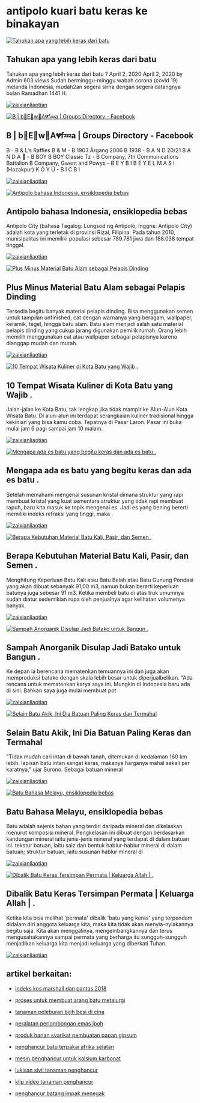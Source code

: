 # antipolo kuari batu keras ke binakayan
<a href="https://mnn.zoosnet.net/LR/Chatpre.aspx?id=MNN94995150&p=https://topgrinding.com/" target="_blank">![Tahukan apa yang lebih keras dari batu](https://github.com/technlg/images/blob/main/64.jpg)</a>
## Tahukan apa yang lebih keras dari batu
Tahukan apa yang lebih keras dari batu ? April 2, 2020 April 2, 2020 by Admin 603 views Sudah berminggu-minggu wabah corona (covid 19) melanda Indonesia, mudah2an segera sirna dengan segera datangnya bulan Ramadhan 1441 H.
<a href="https://mnn.zoosnet.net/LR/Chatpre.aspx?id=MNN94995150&p=https://topgrinding.com/" target="_blank"><img src="https://github.com/technlg/images/raw/main/chat11.jpg" alt="zaixianliaotian"/></a><a href="//whatsapp.shibangsoft.com/WhatsApp.php" ><img src="https://github.com/technlg/images/raw/main/chat11.png" alt=""></a>
<a href="https://mnn.zoosnet.net/LR/Chatpre.aspx?id=MNN94995150&p=https://topgrinding.com/" target="_blank">![B | b💛E💫w💋A💔f💤a | Groups Directory - Facebook](https://github.com/technlg/images/blob/main/43.jpg)</a>
## B | b💛E💫w💋A💔f💤a | Groups Directory - Facebook
B - B &amp; L's Raffles B &amp; M - B 1903 Årgang 2006 B 1938 - B A N D 20/21 B A N D A 🐼 - B BOY B BOY Classic Tz - B Company, 7th Communications Battalion B Company, Gwent and Powys - B E Y B I B E Y E L M A S I (Hozakpur) K Ö Y Ü - B I C B I
<a href="https://mnn.zoosnet.net/LR/Chatpre.aspx?id=MNN94995150&p=https://topgrinding.com/" target="_blank"><img src="https://github.com/technlg/images/raw/main/chat11.jpg" alt="zaixianliaotian"/></a><a href="//whatsapp.shibangsoft.com/WhatsApp.php" ><img src="https://github.com/technlg/images/raw/main/chat11.png" alt=""></a>
<a href="https://mnn.zoosnet.net/LR/Chatpre.aspx?id=MNN94995150&p=https://topgrinding.com/" target="_blank">![Antipolo bahasa Indonesia, ensiklopedia bebas](https://github.com/technlg/images/blob/main/17.jpg)</a>
## Antipolo bahasa Indonesia, ensiklopedia bebas
Antipolo City (bahasa Tagalog: Lungsod ng Antipolo; Inggris: Antipolo City) adalah kota yang terletak di provinsi Rizal, Filipina. Pada tahun 2010, munisipalitas ini memiliki populasi sebesar 789.781 jiwa dan 168.038 tempat tinggal.
<a href="https://mnn.zoosnet.net/LR/Chatpre.aspx?id=MNN94995150&p=https://topgrinding.com/" target="_blank"><img src="https://github.com/technlg/images/raw/main/chat11.jpg" alt="zaixianliaotian"/></a><a href="//whatsapp.shibangsoft.com/WhatsApp.php" ><img src="https://github.com/technlg/images/raw/main/chat11.png" alt=""></a>
<a href="https://mnn.zoosnet.net/LR/Chatpre.aspx?id=MNN94995150&p=https://topgrinding.com/" target="_blank">![Plus Minus Material Batu Alam sebagai Pelapis Dinding](https://github.com/technlg/images/blob/main/34.jpg)</a>
## Plus Minus Material Batu Alam sebagai Pelapis Dinding
Tersedia begitu banyak material pelapis dinding. Bisa menggunakan semen untuk tampilan unfinished, cat dengan warnanya yang beragam, wallpaper, keramik, tegel, hingga batu alam. Batu alam menjadi salah satu material pelapis dinding yang cukup jarang digunakan pemilik rumah. Orang lebih memilih menggunakan cat atau wallpaper sebagai pelapisnya karena dianggap mudah dan murah.
<a href="https://mnn.zoosnet.net/LR/Chatpre.aspx?id=MNN94995150&p=https://topgrinding.com/" target="_blank"><img src="https://github.com/technlg/images/raw/main/chat11.jpg" alt="zaixianliaotian"/></a><a href="//whatsapp.shibangsoft.com/WhatsApp.php" ><img src="https://github.com/technlg/images/raw/main/chat11.png" alt=""></a>
<a href="https://mnn.zoosnet.net/LR/Chatpre.aspx?id=MNN94995150&p=https://topgrinding.com/" target="_blank">![10 Tempat Wisata Kuliner di Kota Batu yang Wajib .](https://github.com/technlg/images/blob/main/16.jpg)</a>
## 10 Tempat Wisata Kuliner di Kota Batu yang Wajib .
Jalan-jalan ke Kota Batu, tak lengkap jika tidak mampir ke Alun-Alun Kota Wisata Batu. Di alun-alun ini terdapat serangkaian kuliner tradisional hingga kekinian yang bisa kamu coba. Tepatnya di Pasar Laron. Pasar ini buka mulai jam 6 pagi sampai jam 10 malam.
<a href="https://mnn.zoosnet.net/LR/Chatpre.aspx?id=MNN94995150&p=https://topgrinding.com/" target="_blank"><img src="https://github.com/technlg/images/raw/main/chat11.jpg" alt="zaixianliaotian"/></a><a href="//whatsapp.shibangsoft.com/WhatsApp.php" ><img src="https://github.com/technlg/images/raw/main/chat11.png" alt=""></a>
<a href="https://mnn.zoosnet.net/LR/Chatpre.aspx?id=MNN94995150&p=https://topgrinding.com/" target="_blank">![Mengapa ada es batu yang begitu keras dan ada es batu .](https://github.com/technlg/images/blob/main/41.jpg)</a>
## Mengapa ada es batu yang begitu keras dan ada es batu .
Setelah memahami mengenai susunan kristal dimana struktur yang rapi membuat kristal yang kuat sementara struktur yang tidak rapi membuat rapuh, baru kita masuk ke topik mengenai es. Jadi es yang bening bererti memiliki indeks refraksi yang tinggi, maka .
<a href="https://mnn.zoosnet.net/LR/Chatpre.aspx?id=MNN94995150&p=https://topgrinding.com/" target="_blank"><img src="https://github.com/technlg/images/raw/main/chat11.jpg" alt="zaixianliaotian"/></a><a href="//whatsapp.shibangsoft.com/WhatsApp.php" ><img src="https://github.com/technlg/images/raw/main/chat11.png" alt=""></a>
<a href="https://mnn.zoosnet.net/LR/Chatpre.aspx?id=MNN94995150&p=https://topgrinding.com/" target="_blank">![Berapa Kebutuhan Material Batu Kali, Pasir, dan Semen .](https://github.com/technlg/images/blob/main/47.jpg)</a>
## Berapa Kebutuhan Material Batu Kali, Pasir, dan Semen .
Menghitung Keperluan Batu Kali atau Batu Belah atau Batu Gunung Pondasi yang akan dibuat sebanyak 91,00 m3, namun bukan berarti keperluan batunya juga sebesar 91 m3. Ketika membeli batu di atas truk umumnya sudah diatur sedemikian rupa oleh penjualnya agar kelihatan volumenya banyak.
<a href="https://mnn.zoosnet.net/LR/Chatpre.aspx?id=MNN94995150&p=https://topgrinding.com/" target="_blank"><img src="https://github.com/technlg/images/raw/main/chat11.jpg" alt="zaixianliaotian"/></a><a href="//whatsapp.shibangsoft.com/WhatsApp.php" ><img src="https://github.com/technlg/images/raw/main/chat11.png" alt=""></a>
<a href="https://mnn.zoosnet.net/LR/Chatpre.aspx?id=MNN94995150&p=https://topgrinding.com/" target="_blank">![Sampah Anorganik Disulap Jadi Batako untuk Bangun .](https://github.com/technlg/images/blob/main/47.jpg)</a>
## Sampah Anorganik Disulap Jadi Batako untuk Bangun .
Ke depan ia berencana mematenkan temuannya ini dan juga akan memproduksi batako dengan skala lebih besar untuk diperjualbelikan. "Ada rencana untuk mematenkan karya saya ini. Mungkin di Indonesia baru ada di sini. Bahkan saya juga mulai membuat pot 
<a href="https://mnn.zoosnet.net/LR/Chatpre.aspx?id=MNN94995150&p=https://topgrinding.com/" target="_blank"><img src="https://github.com/technlg/images/raw/main/chat11.jpg" alt="zaixianliaotian"/></a><a href="//whatsapp.shibangsoft.com/WhatsApp.php" ><img src="https://github.com/technlg/images/raw/main/chat11.png" alt=""></a>
<a href="https://mnn.zoosnet.net/LR/Chatpre.aspx?id=MNN94995150&p=https://topgrinding.com/" target="_blank">![Selain Batu Akik, Ini Dia Batuan Paling Keras dan Termahal](https://github.com/technlg/images/blob/main/42.jpg)</a>
## Selain Batu Akik, Ini Dia Batuan Paling Keras dan Termahal
"Tidak mudah cari intan di bawah tanah, ditemukan di kedalaman 160 km lebih. lapisan batu intan sangat keras, makanya harganya mahal sekali per karatnya," ujar Surono. Sebagai batuan mineral 
<a href="https://mnn.zoosnet.net/LR/Chatpre.aspx?id=MNN94995150&p=https://topgrinding.com/" target="_blank"><img src="https://github.com/technlg/images/raw/main/chat11.jpg" alt="zaixianliaotian"/></a><a href="//whatsapp.shibangsoft.com/WhatsApp.php" ><img src="https://github.com/technlg/images/raw/main/chat11.png" alt=""></a>
<a href="https://mnn.zoosnet.net/LR/Chatpre.aspx?id=MNN94995150&p=https://topgrinding.com/" target="_blank">![Batu Bahasa Melayu, ensiklopedia bebas](https://github.com/technlg/images/blob/main/3.jpg)</a>
## Batu Bahasa Melayu, ensiklopedia bebas
Batu adalah sejenis bahan yang terdiri daripada mineral dan dikelaskan menurut komposisi mineral. Pengkelasan ini dibuat dengan berdasarkan kandungan mineral iaitu jenis-jenis mineral yang terdapat di dalam batuan ini. tekstur batuan, iaitu saiz dan bentuk hablur-hablur mineral di dalam batuan; struktur batuan, iaitu susunan hablur mineral di 
<a href="https://mnn.zoosnet.net/LR/Chatpre.aspx?id=MNN94995150&p=https://topgrinding.com/" target="_blank"><img src="https://github.com/technlg/images/raw/main/chat11.jpg" alt="zaixianliaotian"/></a><a href="//whatsapp.shibangsoft.com/WhatsApp.php" ><img src="https://github.com/technlg/images/raw/main/chat11.png" alt=""></a>
<a href="https://mnn.zoosnet.net/LR/Chatpre.aspx?id=MNN94995150&p=https://topgrinding.com/" target="_blank">![Dibalik Batu Keras Tersimpan Permata | Keluarga Allah | .](https://github.com/technlg/images/blob/main/10.jpg)</a>
## Dibalik Batu Keras Tersimpan Permata | Keluarga Allah | .
Ketika kita bisa melihat 'permata' dibalik 'batu yang keras' yang terpendam didalam diri anggota keluarga kita, maka kita tidak akan menyia-nyiakannya begitu saja. Kita akan menggalinya, mengembangkannya dan terus mengusahakannya sampai permata yang berharga itu sungguh-sungguh menjadikan keluarga kita menjadi keluarga yang diberkati Tuhan.
<a href="https://mnn.zoosnet.net/LR/Chatpre.aspx?id=MNN94995150&p=https://topgrinding.com/" target="_blank"><img src="https://github.com/technlg/images/raw/main/chat11.jpg" alt="zaixianliaotian"/></a><a href="//whatsapp.shibangsoft.com/WhatsApp.php" ><img src="https://github.com/technlg/images/raw/main/chat11.png" alt=""></a>
## artikel berkaitan:
* [indeks kos marshall dan pantas 2018](indeks%20kos%20marshall%20dan%20pantas%202018.md)
* [proses untuk membuat arang batu metalurgi](proses%20untuk%20membuat%20arang%20batu%20metalurgi.md)
* [tanaman peleburan bijih besi di cina](tanaman%20peleburan%20bijih%20besi%20di%20cina.md)
* [peralatan perlombongan emas ipoh](peralatan%20perlombongan%20emas%20ipoh.md)
* [produk harian syarikat pembuatan papan gipsum](produk%20harian%20syarikat%20pembuatan%20papan%20gipsum.md)
* [penghancur batu terpakai afrika selatan](penghancur%20batu%20terpakai%20afrika%20selatan.md)
* [mesin penghancur untuk kalsium karbonat](mesin%20penghancur%20untuk%20kalsium%20karbonat.md)
* [lukisan sivil tanaman penghancur](lukisan%20sivil%20tanaman%20penghancur.md)
* [klip video tanaman penghancur](klip%20video%20tanaman%20penghancur.md)
* [penghancur batang impak menegak](penghancur%20batang%20impak%20menegak.md)
